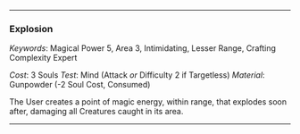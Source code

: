 ___

### Explosion

*Keywords*: Magical Power 5, Area 3, Intimidating, Lesser Range, Crafting Complexity Expert

*Cost*: 3 Souls
*Test*: Mind (Attack *or* Difficulty 2 if Targetless)
*Material*: Gunpowder (-2 Soul Cost, Consumed)

The User creates a point of magic energy, within range, that explodes soon after, damaging all Creatures caught in its area.

___